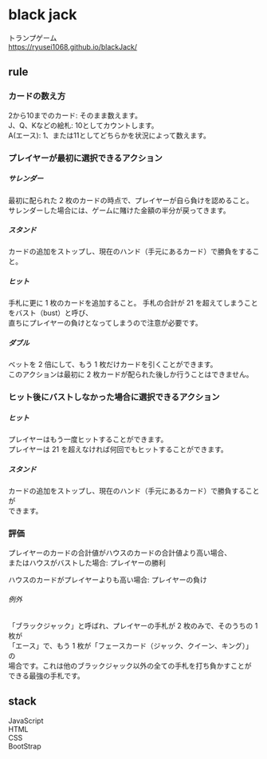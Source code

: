 # black jack
トランプゲーム  
<https://ryusei1068.github.io/blackJack/>
  
## rule
### カードの数え方  
2から10までのカード: そのまま数えます。  
J、Q、Kなどの絵札: 10としてカウントします。  
A(エース): 1、または11としてどちらかを状況によって数えます。  
  
### プレイヤーが最初に選択できるアクション  
##### サレンダー  
最初に配られた 2 枚のカードの時点で、プレイヤーが自ら負けを認めること。  
サレンダーした場合には、ゲームに賭けた金額の半分が戻ってきます。  
  
##### スタンド  
カードの追加をストップし、現在のハンド（手元にあるカード）で勝負をすること。  
  
##### ヒット  
手札に更に 1 枚のカードを追加すること。
手札の合計が 21 を超えてしまうことをバスト（bust）と呼び、  
直ちにプレイヤーの負けとなってしまうので注意が必要です。  
  
##### ダブル  
ベットを 2 倍にして、もう 1 枚だけカードを引くことができます。  
このアクションは最初に 2 枚カードが配られた後しか行うことはできません。  
  
### ヒット後にバストしなかった場合に選択できるアクション  
##### ヒット  
プレイヤーはもう一度ヒットすることができます。  
プレイヤーは 21 を超えなければ何回でもヒットすることができます。  
  
##### スタンド  
カードの追加をストップし、現在のハンド（手元にあるカード）で勝負することが  
できます。 
  
### 評価  
プレイヤーのカードの合計値がハウスのカードの合計値より高い場合、  
またはハウスがバストした場合: プレイヤーの勝利  
  
ハウスのカードがプレイヤーよりも高い場合: プレイヤーの負け
###### 例外  
「ブラックジャック」と呼ばれ、プレイヤーの手札が 2 枚のみで、そのうちの 1 枚が  
「エース」で、もう 1 枚が「フェースカード（ジャック、クイーン、キング）」の  
場合です。これは他のブラックジャック以外の全ての手札を打ち負かすことが  
できる最強の手札です。  

## stack
JavaScript  
HTML  
CSS  
BootStrap  
